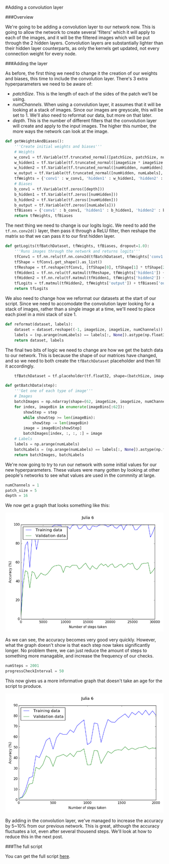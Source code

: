#Adding a convolution layer

###Overview

We're going to be adding a convolution layer to our network now. This is going to allow the network to create several 'filters' which it will apply to each of the images, and it will be the filtered images which will be put through the 2 hidden layers. Convolution layers are substantially lighter than their hidden layer counterparts, as only the kernels get updated, not every connection weight for every node.

###Adding the layer

As before, the first thing we need to change it the creation of our weights and biases, this time to include the convolution layer. There's 3 extra hyperparameters we need to be aware of:

 - *patchSize*. This is the length of each of the sides of the patch we'll be using.
 - *numChannels*. When using a convolution layer, it assumes that it will be looking at a stack of images. Since our images are greyscale, this will be set to 1. We'll also need to reformat our data, but more on that later.
 - *depth*. This is the number of different filters that the convolution layer will create and apply to the input images. The higher this number, the more ways the network can look at the image.

```python
def getWeightsAndBiases():
	'''Create initial weights and biases'''
	# Weights
	w_conv1 = tf.Variable(tf.truncated_normal([patchSize, patchSize, numChannels, depth], stddev=0.1))
	w_hidden1 = tf.Variable(tf.truncated_normal([imageSize * imageSize * depth, numHidden], stddev=0.1))
	w_hidden2 = tf.Variable(tf.truncated_normal([numHidden, numHidden], stddev=0.1))
	w_output = tf.Variable(tf.truncated_normal([numHidden, numLabels], stddev=0.1))
	tfWeights = {'conv1' : w_conv1, 'hidden1' : w_hidden1, 'hidden2' : w_hidden2, 'output' : w_output}
	# Biases
	b_conv1 = tf.Variable(tf.zeros([depth]))
	b_hidden1 = tf.Variable(tf.zeros([numHidden]))
	b_hidden2 = tf.Variable(tf.zeros([numHidden]))
	b_output = tf.Variable(tf.zeros([numLabels]))
	tfBiases = {'conv1' : b_conv1, 'hidden1' : b_hidden1, 'hidden2' : b_hidden2, 'output' : b_output}
	return tfWeights, tfBiases
```

The next thing we need to change is our logits logic. We need to add the ```tf.nn.conv2d()``` layer, then pass it through a ReLU filter, then reshape the matrix so that we can pass it to our first hidden layer.

```python
def getLogits(tfBatchDataset, tfWeights, tfBiases, dropout=1.0):
	'''Runs images through the network and returns logits'''
	tfConv1 = tf.nn.relu(tf.nn.conv2d(tfBatchDataset, tfWeights['conv1'], [1, 1, 1, 1], padding='SAME') + tfBiases['conv1'])
	tfShape = tfConv1.get_shape().as_list()
	tfReshape = tf.reshape(tfConv1, [tfShape[0], tfShape[1] * tfShape[2] * tfShape[3]])
	tfHidden1 = tf.nn.relu(tf.matmul(tfReshape, tfWeights['hidden1']) + tfBiases['hidden1'])
	tfHidden2 = tf.nn.relu(tf.matmul(tfHidden1, tfWeights['hidden2']) + tfBiases['hidden2'])
	tfLogits = tf.matmul(tfHidden2, tfWeights['output']) + tfBiases['output']
	return tfLogits
```

We also need to change how we reformat our datasets at the start of our script. Since we need to accomodate the convolution layer looking for a stack of images, rather than a single image at a time, we'll need to place each pixel in a mini stack of size 1.

```python
def reformat(dataset, labels):
	dataset = dataset.reshape((-1, imageSize, imageSize, numChannels)).astype(np.float32)
	labels = (np.arange(numLabels) == labels[:, None]).astype(np.float32)
	return dataset, labels
```

The final two bits of logic we need to change are how we get the batch data to our network. This is because the shape of our matrices have changed, and so we need to both create the ```tfBatchDataset``` placeholder and then fill it accordingly.

```python
	tfBatchDataset = tf.placeholder(tf.float32, shape=(batchSize, imageSize, imageSize, numChannels))
```

```python
def getBatchData(step):
	'''Get one of each type of image'''
	# Images
	batchImages = np.ndarray(shape=(62, imageSize, imageSize, numChannels), dtype=np.float32)
	for index, imageBin in enumerate(imageBins[:62]):
		showStep = step
		while showStep >= len(imageBin):
			showStep -= len(imageBin)
		image = imageBin[showStep]
		batchImages[index, :, :, :] = image
	# Labels
	labels = np.arange(numLabels)
	batchLabels = (np.arange(numLabels) == labels[:, None]).astype(np.float32)
	return batchImages, batchLabels
```

We're now going to try to run our network with some initial values for our new hyperparameters. These values were many gotten by looking at other people's networks to see what values are used in the commnity at large.

```python
numChannels = 1
patch_size = 5
depth = 16
```

We now get a graph that looks something like this:

![Graph 1](/images/Julia_6_blog_1.png)

As we can see, the accuracy becomes very good very quickly. However, what the graph doesn't show is that each step now takes significantly longer. No problem there, we can just reduce the amount of steps to something more managable, and increase the frequency of our checks.

```python
numSteps = 2001
progressCheckInterval = 50
```

This now gives us a more informative graph that doesn't take an age for the script to produce.

![Graph 2](/images/Julia_6_blog_2.png)

By adding in the convolution layer, we've managed to increase the accuracy by 5~10% from our previous network. This is great, although the accuracy fluctuates a lot, even after several thousend steps. We'll look at how to reduce this in the next post.

###The full script

You can get the full script [here](/blog/Julia_6.py).
